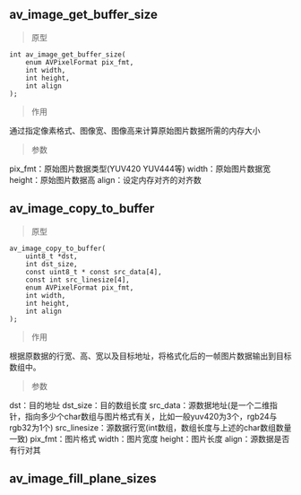 ## av_image_get_buffer_size

> 原型

```
int av_image_get_buffer_size(
    enum AVPixelFormat pix_fmt, 
    int width, 
    int height, 
    int align   
);
```

> 作用

通过指定像素格式、图像宽、图像高来计算原始图片数据所需的内存大小

> 参数

pix_fmt：原始图片数据类型(YUV420 YUV444等)
width：原始图片数据宽
height：原始图片数据高
align：设定内存对齐的对齐数

## av_image_copy_to_buffer

> 原型

```
av_image_copy_to_buffer(
    uint8_t *dst,
    int dst_size,
    const uint8_t * const src_data[4],
    const int src_linesize[4],
    enum AVPixelFormat pix_fmt,
    int width,
    int height,
    int align
);
```

> 作用

根据原数据的行宽、高、宽以及目标地址，将格式化后的一帧图片数据输出到目标数组中。

> 参数

dst：目的地址
dst_size：目的数组长度
src_data：源数据地址(是一个二维指针，指向多少个char数组与图片格式有关，比如一般yuv420为3个，rgb24与rgb32为1个)
src_linesize：源数据行宽(int数组，数组长度与上述的char数组数量一致)
pix_fmt：图片格式
width：图片宽度
height：图片长度
align：源数据是否有行对其



## av_image_fill_plane_sizes